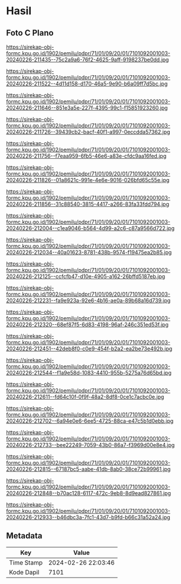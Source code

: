 # Hasil

## Foto C Plano

https://sirekap-obj-formc.kpu.go.id/1902/pemilu/pdpr/71/01/09/20/01/7101092001003-20240226-211435--75c2a9a6-76f2-4625-9aff-9198237be0dd.jpg

https://sirekap-obj-formc.kpu.go.id/1902/pemilu/pdpr/71/01/09/20/01/7101092001003-20240226-211522--4d11d158-d170-46a5-9e90-b6a09ff7d5bc.jpg

https://sirekap-obj-formc.kpu.go.id/1902/pemilu/pdpr/71/01/09/20/01/7101092001003-20240226-211646--851e3a5e-227f-4395-99c1-f15851923260.jpg

https://sirekap-obj-formc.kpu.go.id/1902/pemilu/pdpr/71/01/09/20/01/7101092001003-20240226-211726--39439cb2-bacf-40f1-a997-0eccdda57362.jpg

https://sirekap-obj-formc.kpu.go.id/1902/pemilu/pdpr/71/01/09/20/01/7101092001003-20240226-211756--f7eaa959-6fb5-46e6-a83e-cfdc9aa16fed.jpg

https://sirekap-obj-formc.kpu.go.id/1902/pemilu/pdpr/71/01/09/20/01/7101092001003-20240226-211826--01a8621c-991e-4e6e-9016-026bfd65c55e.jpg

https://sirekap-obj-formc.kpu.go.id/1902/pemilu/pdpr/71/01/09/20/01/7101092001003-20240226-211856--31c88540-3815-4417-a266-83fa33fdd794.jpg

https://sirekap-obj-formc.kpu.go.id/1902/pemilu/pdpr/71/01/09/20/01/7101092001003-20240226-212004--c1ea9046-b564-4d99-a2c6-c87a9566d722.jpg

https://sirekap-obj-formc.kpu.go.id/1902/pemilu/pdpr/71/01/09/20/01/7101092001003-20240226-212034--40a01623-8781-438b-9574-f19475ea2b85.jpg

https://sirekap-obj-formc.kpu.go.id/1902/pemilu/pdpr/71/01/09/20/01/7101092001003-20240226-212125--ccfcfb47-d10e-4905-a162-26bffd5187eb.jpg

https://sirekap-obj-formc.kpu.go.id/1902/pemilu/pdpr/71/01/09/20/01/7101092001003-20240226-212231--fa9e923a-92e6-4b16-ae0a-89b68a16d739.jpg

https://sirekap-obj-formc.kpu.go.id/1902/pemilu/pdpr/71/01/09/20/01/7101092001003-20240226-212320--68ef87f5-6d83-4198-96af-246c351ed53f.jpg

https://sirekap-obj-formc.kpu.go.id/1902/pemilu/pdpr/71/01/09/20/01/7101092001003-20240226-212451--42deb8f0-c0e9-454f-b2a2-ea2be73e492b.jpg

https://sirekap-obj-formc.kpu.go.id/1902/pemilu/pdpr/71/01/09/20/01/7101092001003-20240226-212544--f1a9e58d-1083-4410-955b-5275a76d65bd.jpg

https://sirekap-obj-formc.kpu.go.id/1902/pemilu/pdpr/71/01/09/20/01/7101092001003-20240226-212611--fd64c10f-0f9f-48a2-8df8-0ce1c7acbc0e.jpg

https://sirekap-obj-formc.kpu.go.id/1902/pemilu/pdpr/71/01/09/20/01/7101092001003-20240226-212702--6a94e0e6-6ee5-4725-88ca-e47c5b1d0ebb.jpg

https://sirekap-obj-formc.kpu.go.id/1902/pemilu/pdpr/71/01/09/20/01/7101092001003-20240226-212733--bee22249-7059-43b0-86a7-f3969d00e8e4.jpg

https://sirekap-obj-formc.kpu.go.id/1902/pemilu/pdpr/71/01/09/20/01/7101092001003-20240226-212815--67187bc5-aabe-41db-8ab0-38ce72b99961.jpg

https://sirekap-obj-formc.kpu.go.id/1902/pemilu/pdpr/71/01/09/20/01/7101092001003-20240226-212848--b70ac128-6117-472c-9eb8-8d9ead827861.jpg

https://sirekap-obj-formc.kpu.go.id/1902/pemilu/pdpr/71/01/09/20/01/7101092001003-20240226-212933--b46dbc3a-7fc1-43d7-b9fd-b66c31a52a24.jpg


## Metadata

| Key        | Value               |
| ---------- | ------------------- |
| Time Stamp | 2024-02-26 22:03:46 |
| Kode Dapil | 7101                |



